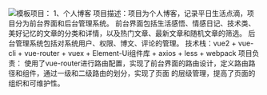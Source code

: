 ![模板](https://github.com/wushichen1234/gitTest/assets/52190763/621d2ff6-4931-4ac6-9e53-dfedd4bb0374)项目：
1、个人博客
项目描述：项目为个人博客，记录平日生活点滴，项目分为前台界面和后台管理系统。
          前台界面包括生活感悟、情感日记、技术类、美好记忆的文章的分类和详情，以及热门文章、最新文章和随机文章的筛选。
          后台管理系统包括对系统用户、权限、博文、评论的管理。
技术栈：vue2 + vue-cli + vue-router + vuex + Element-Ui组件库 + axios + less + webpack
项目负责：
          使用了vue-router进行路由配置，实现了前台界面的路由设计，定义路由路径和组件，通过一级和二级路由的划分，实现了页面
          的层级管理，提高了页面的组织和可维护性。
